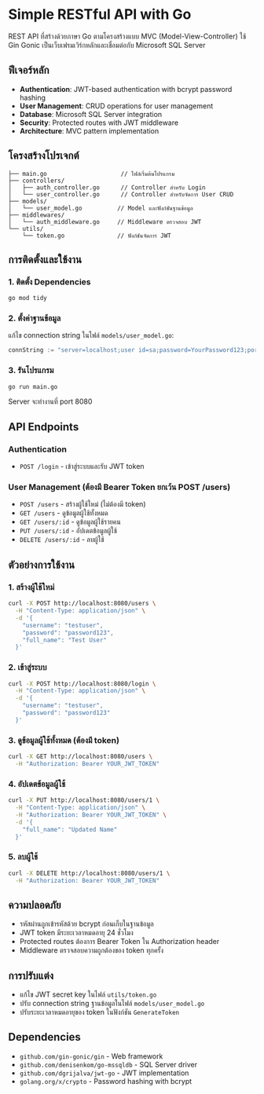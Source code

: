 # Simple RESTful API with Go

REST API ที่สร้างด้วยภาษา Go ตามโครงสร้างแบบ MVC (Model-View-Controller) ใช้ Gin Gonic เป็นเว็บเฟรมเวิร์กหลักและเชื่อมต่อกับ Microsoft SQL Server

## ฟีเจอร์หลัก

- **Authentication**: JWT-based authentication with bcrypt password hashing
- **User Management**: CRUD operations for user management
- **Database**: Microsoft SQL Server integration
- **Security**: Protected routes with JWT middleware
- **Architecture**: MVC pattern implementation

## โครงสร้างโปรเจกต์

```
├── main.go                     // ไฟล์เริ่มต้นโปรแกรม
├── controllers/
│   ├── auth_controller.go      // Controller สำหรับ Login
│   └── user_controller.go      // Controller สำหรับจัดการ User CRUD
├── models/
│   └── user_model.go          // Model และฟังก์ชันฐานข้อมูล
├── middlewares/
│   └── auth_middleware.go     // Middleware ตรวจสอบ JWT
└── utils/
    └── token.go               // ฟังก์ชันจัดการ JWT
```

## การติดตั้งและใช้งาน

### 1. ติดตั้ง Dependencies

```bash
go mod tidy
```

### 2. ตั้งค่าฐานข้อมูล

แก้ไข connection string ในไฟล์ `models/user_model.go`:

```go
connString := "server=localhost;user id=sa;password=YourPassword123;port=1433;database=TestDB"
```

### 3. รันโปรแกรม

```bash
go run main.go
```

Server จะทำงานที่ port 8080

## API Endpoints

### Authentication
- `POST /login` - เข้าสู่ระบบและรับ JWT token

### User Management (ต้องมี Bearer Token ยกเว้น POST /users)
- `POST /users` - สร้างผู้ใช้ใหม่ (ไม่ต้องมี token)
- `GET /users` - ดูข้อมูลผู้ใช้ทั้งหมด
- `GET /users/:id` - ดูข้อมูลผู้ใช้รายคน
- `PUT /users/:id` - อัปเดตข้อมูลผู้ใช้
- `DELETE /users/:id` - ลบผู้ใช้

## ตัวอย่างการใช้งาน

### 1. สร้างผู้ใช้ใหม่
```bash
curl -X POST http://localhost:8080/users \
  -H "Content-Type: application/json" \
  -d '{
    "username": "testuser",
    "password": "password123",
    "full_name": "Test User"
  }'
```

### 2. เข้าสู่ระบบ
```bash
curl -X POST http://localhost:8080/login \
  -H "Content-Type: application/json" \
  -d '{
    "username": "testuser",
    "password": "password123"
  }'
```

### 3. ดูข้อมูลผู้ใช้ทั้งหมด (ต้องมี token)
```bash
curl -X GET http://localhost:8080/users \
  -H "Authorization: Bearer YOUR_JWT_TOKEN"
```

### 4. อัปเดตข้อมูลผู้ใช้
```bash
curl -X PUT http://localhost:8080/users/1 \
  -H "Content-Type: application/json" \
  -H "Authorization: Bearer YOUR_JWT_TOKEN" \
  -d '{
    "full_name": "Updated Name"
  }'
```

### 5. ลบผู้ใช้
```bash
curl -X DELETE http://localhost:8080/users/1 \
  -H "Authorization: Bearer YOUR_JWT_TOKEN"
```

## ความปลอดภัย

- รหัสผ่านถูกเข้ารหัสด้วย bcrypt ก่อนเก็บในฐานข้อมูล
- JWT token มีระยะเวลาหมดอายุ 24 ชั่วโมง
- Protected routes ต้องการ Bearer Token ใน Authorization header
- Middleware ตรวจสอบความถูกต้องของ token ทุกครั้ง

## การปรับแต่ง

- แก้ไข JWT secret key ในไฟล์ `utils/token.go`
- ปรับ connection string ฐานข้อมูลในไฟล์ `models/user_model.go`
- ปรับระยะเวลาหมดอายุของ token ในฟังก์ชัน `GenerateToken`

## Dependencies

- `github.com/gin-gonic/gin` - Web framework
- `github.com/denisenkom/go-mssqldb` - SQL Server driver
- `github.com/dgrijalva/jwt-go` - JWT implementation
- `golang.org/x/crypto` - Password hashing with bcrypt
